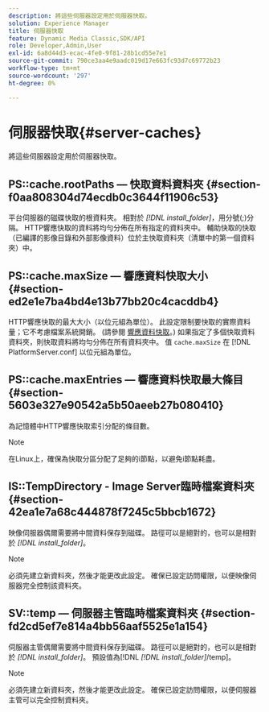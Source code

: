 ```yaml
---
description: 將這些伺服器設定用於伺服器快取。
solution: Experience Manager
title: 伺服器快取
feature: Dynamic Media Classic,SDK/API
role: Developer,Admin,User
exl-id: 6a8d44d3-ecac-4fe0-9f81-28b1cd55e7e1
source-git-commit: 790ce3aa4e9aadc019d17e663fc93d7c69772b23
workflow-type: tm+mt
source-wordcount: '297'
ht-degree: 0%

---
```


# 伺服器快取{#server-caches}

將這些伺服器設定用於伺服器快取。

## PS::cache.rootPaths — 快取資料資料夾 {#section-f0aa808304d74ecdb0c3644f11906c53}

平台伺服器的磁碟快取的根資料夾。 相對於 *[!DNL install_folder]*，用分號(;)分隔。 HTTP響應快取的資料將均勻分佈在所有指定的資料夾中。 輔助快取的快取（已編譯的影像目錄和外部影像資料）位於主快取資料夾（清單中的第一個資料夾）中。

## PS::cache.maxSize — 響應資料快取大小 {#section-ed2e1e7ba4bd4e13b77bb20c4cacddb4}

HTTP響應快取的最大大小（以位元組為單位）。 此設定限制要快取的實際資料量；它不考慮檔案系統開銷。 (請參閱 [響應資料快取](../../../../is-api/image-serving-api-ref/c-configuration-and-administration/c-data-caches/c-response-data-cache.md#concept-81ea996c242441f2a69f7e9d9b3a29ca)。) 如果指定了多個快取資料資料夾，則快取資料將均勻分佈在所有資料夾中。 值 `cache.maxSize` 在 [!DNL PlatformServer.conf] 以位元組為單位。

## PS::cache.maxEntries — 響應資料快取最大條目 {#section-5603e327e90542a5b50aeeb27b080410}

為記憶體中HTTP響應快取索引分配的條目數。

>[!NOTE]
>
>在Linux上，確保為快取分區分配了足夠的i節點，以避免i節點耗盡。

## IS::TempDirectory - Image Server臨時檔案資料夾 {#section-42ea1e7a68c444878f7245c5bbcb1672}

映像伺服器偶爾需要將中間資料保存到磁碟。 路徑可以是絕對的，也可以是相對於 *[!DNL install_folder]*。

>[!NOTE]
>
>必須先建立新資料夾，然後才能更改此設定。 確保已設定訪問權限，以便映像伺服器完全控制該資料夾。

## SV::temp — 伺服器主管臨時檔案資料夾 {#section-fd2cd5ef7e814a4bb56aaf5525e1a154}

伺服器主管偶爾需要將中間資料保存到磁碟。 路徑可以是絕對的，也可以是相對於 *[!DNL install_folder]*。 預設值為[!DNL  *[!DNL install_folder]*/temp]。

>[!NOTE]
>
>必須先建立新資料夾，然後才能更改此設定。 確保已設定訪問權限，以便伺服器主管可以完全控制資料夾。

